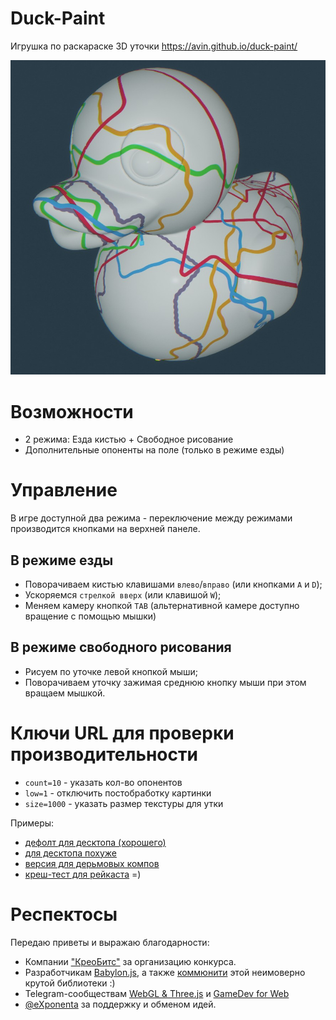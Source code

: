 # Duck-Paint

Игрушка по раскараске 3D уточки https://avin.github.io/duck-paint/

![preview](./additional/preview.jpg)

# Возможности

- 2 режима: Езда кистью + Свободное рисование
- Дополнительные опоненты на поле (только в режиме езды)

# Управление

В игре доступной два режима - переключение между режимами производится
кнопками на верхней панеле.

## В режиме езды

- Поворачиваем кистью клавишами `влево`/`вправо` (или кнопками `A` и `D`);
- Ускоряемся `стрелкой вверх` (или клавишой `W`);
- Меняем камеру кнопкой `TAB`
  (альтернативной камере доступно вращение с помощью мышки)

## В режиме свободного рисования

- Рисуем по уточке левой кнопкой мыши;
- Поворачиваем уточку зажимая среднюю кнопку мыши при этом вращаем мышкой.

# Ключи URL для проверки производительности

- `count=10` - указать кол-во опонентов
- `low=1` - отключить постобработку картинки
- `size=1000` - указать размер текстуры для утки

Примеры:

- [дефолт для десктопа (хорошего)](https://avin.github.io/duck-paint/?low=0&count=5&size=4000)
- [для десктопа похуже](https://avin.github.io/duck-paint/?low=0&count=5&size=4000)
- [версия для дерьмовых компов](https://avin.github.io/duck-paint/?low=0&count=5&size=1000)
- [креш-тест для рейкаста](https://avin.github.io/duck-paint/?low=1&count=100&size=1000) =)

# Респектосы

Передаю приветы и выражаю благодарности:

- Компании ["КреоБитс"](https://www.dra.ru/) за организацию конкурса.
- Разработчикам [Babylon.js](https://www.babylonjs.com/), а также [коммюнити](https://forum.babylonjs.com/) этой неимоверно крутой библиотеки :)
- Telegram-сообществам [WebGL & Three.js](https://t.me/threejs_ru) и [GameDev for Web](https://t.me/gamedevforweb)
- [@eXponenta](https://github.com/eXponenta) за поддержку и обменом идей.

